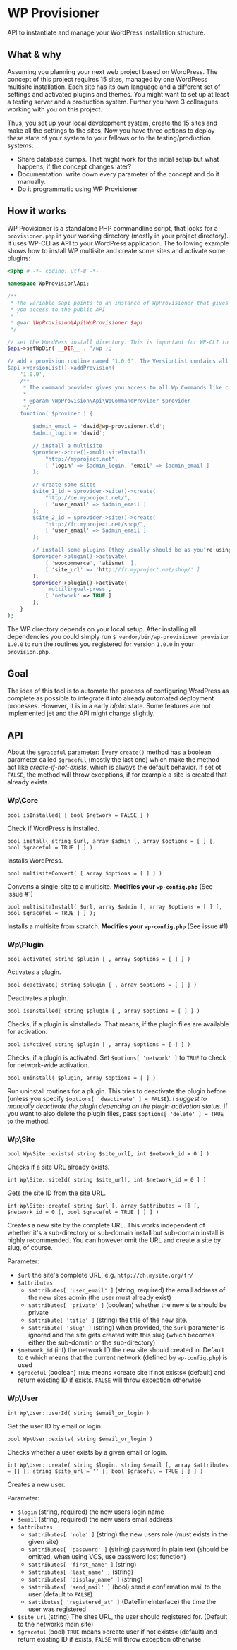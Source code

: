 # WP Provisioner

API to instantiate and manage your WordPress installation structure. 

## What & why

Assuming you planning your next web project based on WordPress. The concept of this project requires 15 sites, managed by one WordPress multisite installation. Each site has its own language and a different set of settings and activated plugins and themes. You might want to set up at least a testing server and a production system. Further you have 3 colleagues working with you on this project.

Thus, you set up your local development system, create the 15 sites and make all the settings to the sites. Now you have three options to deploy these state of your system to your fellows or to the testing/production systems:

 * Share database dumps. That might work for the initial setup but what happens, if the concept changes later?
 * Documentation: write down every parameter of the concept and do it manually.
 * Do it programmatic using WP Provisioner

## How it works
WP Provisioner is a standalone PHP commandline script, that looks for a `provisioner.php` in your working directory (mostly in your project directory). It uses WP-CLI as API to your WordPress application. The following example shows how to install WP multisite and create some sites and activate some plugins:

```php
<?php # -*- coding: utf-8 -*-

namespace WpProvision\Api;

/**
 * The variable $api points to an instance of WpProvisioner that gives 
 * you access to the public API
 *
 * @var \WpProvision\Api\WpProvisioner $api
 */

// set the WordPess install directory. This is important for WP-CLI to run properly
$api->setWpDir( __DIR__ . '/wp );

// add a provision routine named '1.0.0'. The VersionList contains all provision routines for all versions
$api->versionList()->addProvision(
	'1.0.0',
	/**
	 * The command provider gives you access to all Wp Commands like core, site, user or plugin
	 *
	 * @param \WpProvision\Api\WpCommandProvider $provider
	 */
	function( $provider ) {

		$admin_email = 'david@wp-provisioner.tld';
		$admin_login = 'david';

		// install a multisite
		$provider->core()->multisiteInstall(
			"http://myproject.net",
			[ 'login' => $admin_login, 'email' => $admin_email ]
		);

		// create some sites
		$site_1_id = $provider->site()->create(
			"http://de.myproject.net/",
			[ 'user_email' => $admin_email ]
		);
		$site_2_id = $provider->site()->create(
			"http://fr.myproject.net/shop/",
			[ 'user_email' => $admin_email ]
		);

		// install some plugins (they usually should be as you're using composer, aren't you?)
		$provider->plugin()->activate(
			[ 'woocommerce', 'akismet' ],
			[ 'site_url' => 'http://fr.myproject.net/shop/' ]
		);
		$provider->plugin()->activate(
			'multilingual-press',
			[ 'network' => TRUE ]
		);
	}
);
```

The WP directory depends on your local setup. After installing all dependencies you could simply run `$ vendor/bin/wp-provisioner provision 1.0.0` to run the routines you registered for version `1.0.0` in your `provision.php`.

## Goal
The idea of this tool is to automate the process of configuring WordPress as complete as possible to integrate it into already automated deployment processes. However, it is in a early _alpha_ state. Some features are not implemented jet and the API might change slightly.

## API

About the `$graceful` parameter: Every `create()` method has a boolean parameter called `$graceful` (mostly the last one) which make the method act like _create-if-not-exists_, which is always the default behavior. If set ot `FALSE`, the method will throw exceptions, if for example a site is created that already exists.

### Wp\Core

```
bool isInstalled( [ bool $network = FALSE ] )
```
Check if WordPress is installed.

```
bool install( string $url, array $admin [, array $options = [ ] [, bool $graceful = TRUE ] ] )
```
Installs WordPress.

```
bool multisiteConvert( [ array $options = [ ] ] )
```
Converts a single-site to a multisite. **Modifies your `wp-config.php`** (See issue #1)

```
bool multisiteInstall( $url, array $admin [, array $options = [ ] [, bool $graceful = TRUE ] ] );
```
Installs a multisite from scratch. **Modifies your `wp-config.php`** (See issue #1)

### Wp\Plugin

```
bool activate( string $plugin [ , array $options = [ ] ] )
```
Activates a plugin.

```
bool deactivate( string $plugin [ , array $options = [ ] ] )
```
Deactivates a plugin.

```
bool isInstalled( string $plugin [ , array $options = [ ] ] )
```
Checks, if a plugin is «installed». That means, if the plugin files are available for activation.

```
bool isActive( string $plugin [ , array $options = [ ] ] )
```
Checks, if a plugin is activated. Set `$options[ 'network' ]` to `TRUE` to check for network-wide activation.

```
bool uninstall( $plugin, array $options = [ ] )
```
Run uninstall routines for a plugin. This tries to deactivate the plugin before (unless you specify `$options[ 'deactivate' ] = FALSE`). _I suggest to manually deactivate the plugin depending on the plugin activation status._ If you want to also delete the plugin files, pass `$options[ 'delete' ] = TRUE` to the method.

### Wp\Site

```
bool Wp\Site::exists( string $site_url[, int $network_id = 0 ] )
```

Checks if a site URL already exists.

```
int Wp\Site::siteId( string $site_url[, int $network_id = 0 ] )
```

Gets the site ID from the site URL.

```
int Wp\Site::create( string $url [, array $attributes = [] [, $network_id = 0 [, bool $graceful = TRUE ] ] ] )
```
Creates a new site by the complete URL. This works independent of whether it's a sub-directory or sub-domain install but sub-domain install is highly recommended. You can however omit the URL and create a site by slug, of course.

Parameter: 

 * `$url` the site's complete URL, e.g. `http://ch.mysite.org/fr/`
 * `$attributes`
    * `$attributes[ 'user_email' ]` (string, required) the email address of the new sites admin (the user must already exist)
    * `$attributes[ 'private' ]` (boolean) whether the new site should be private
    * `$attribute[ 'title' ]` (string) the title of the new site.
    * `$attribute[ 'slug' ]` (string) when provided, the `$url` parameter is ignored and the site gets created with this slug (which becomes either the sub-domain or the sub-directory)
 * `$network_id` (int) the network ID the new site should created in. Default to `0` which means that the current network (defined by `wp-config.php`) is used
 * `$graceful` (boolean) `TRUE` means »create site if not exists« (default) and return existing ID if exists, `FALSE` will throw exception otherwise 

### Wp\User

```
int Wp\User::userId( string $email_or_login )
```
Get the user ID by email or login.

```
bool Wp\User::exists( string $email_or_login )
```
Checks whether a user exists by a given email or login.


```
int Wp\User::create( string $login, string $email [, array $attributes = [] [, string $site_url = '' [, bool $graceful = TRUE ] ] ] )
```
Creates a new user.

Parameter:
 * `$login` (string, required) the new users login name
 * `$email` (string, required) the new users email address
 * `$attributes`
    * `$attributes[ 'role' ]` (string) the new users role (must exists in the given site)
    * `$attributes[ 'password' ]` (string) password in plain text (should be omitted, when using VCS, use password lost function)
    * `$attributes[ 'first_name' ]` (string)
    * `$attributes[ 'last_name' ]` (string)
    * `$attributes[ 'display_name' ]` (string)
    * `$attributes[ 'send_mail' ]` (bool) send a confirmation mail to the user (default to `FALSE`)
    * `$attibutes[ 'registered_at' ]` (DateTimeInterface) the time the user was registered 
 * `$site_url` (string) The sites URL, the user should registered for. (Default to the networks main site)
 * `$graceful` (bool) `TRUE` means »create user if not exists« (default) and return existing ID if exists, `FALSE` will throw exception otherwise 

